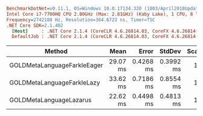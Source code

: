 ``` ini

BenchmarkDotNet=v0.11.1, OS=Windows 10.0.17134.320 (1803/April2018Update/Redstone4)
Intel Core i7-7700HQ CPU 2.80GHz (Max: 2.81GHz) (Kaby Lake), 1 CPU, 8 logical and 4 physical cores
Frequency=2742188 Hz, Resolution=364.6723 ns, Timer=TSC
.NET Core SDK=2.1.402
  [Host]     : .NET Core 2.1.4 (CoreCLR 4.6.26814.03, CoreFX 4.6.26814.02), 64bit RyuJIT DEBUG
  DefaultJob : .NET Core 2.1.4 (CoreCLR 4.6.26814.03, CoreFX 4.6.26814.02), 64bit RyuJIT


```
|                        Method |     Mean |     Error |    StdDev | Scaled | ScaledSD |     Gen 0 |    Gen 1 |    Gen 2 |  Allocated |
|------------------------------ |---------:|----------:|----------:|-------:|---------:|----------:|---------:|---------:|-----------:|
|   GOLDMetaLanguageFarkleEager | 29.07 ms | 0.4268 ms | 0.3992 ms |   1.29 |     0.03 | 4466.6667 | 266.6667 |  66.6667 | 16431496 B |
|    GOLDMetaLanguageFarkleLazy | 33.62 ms | 0.7186 ms | 0.8554 ms |   1.49 |     0.05 | 5571.4286 | 357.1429 | 142.8571 | 20365232 B |
|       GOLDMetaLanguageLazarus | 22.62 ms | 0.4498 ms | 0.4813 ms |   1.00 |     0.00 |         - |        - |        - |        0 B |
